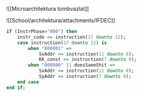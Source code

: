 ![[Microarchitektura tombvazlat]]


![[School/architektura/attachments/IFDEC]]
```vhdl
if (InstrPhase="000") then
	instr_code <= instruction(17 downto 12);
	case instruction(17 downto 12) is
		when "000001" =>
			SxAddr <= instruction(11 downto 8);
			KK_const <= instruction(7 downto 0);
		when "000000" || doesSameShit =>
			SxAddr <= instruction(11 downto 8);
			SyAddr <= instruction(7 downto 0);
	end case
end if;
```
